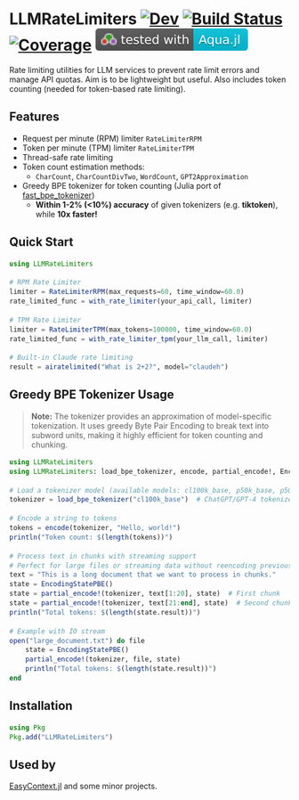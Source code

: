 # LLMRateLimiters [![Dev](https://img.shields.io/badge/docs-dev-blue.svg)](https://sixzero.github.io/LLMRateLimiters.jl/dev/) [![Build Status](https://github.com/sixzero/LLMRateLimiters.jl/actions/workflows/CI.yml/badge.svg?branch=master)](https://github.com/sixzero/LLMRateLimiters.jl/actions/workflows/CI.yml?query=branch%3Amaster) [![Coverage](https://codecov.io/gh/sixzero/LLMRateLimiters.jl/branch/master/graph/badge.svg)](https://codecov.io/gh/sixzero/LLMRateLimiters.jl) [![Aqua](https://raw.githubusercontent.com/JuliaTesting/Aqua.jl/master/badge.svg)](https://github.com/JuliaTesting/Aqua.jl)

Rate limiting utilities for LLM services to prevent rate limit errors and manage API quotas. Aim is to be lightweight but useful.
Also includes token counting (needed for token-based rate limiting).

## Features
- Request per minute (RPM) limiter `RateLimiterRPM`
- Token per minute (TPM) limiter `RateLimiterTPM`
- Thread-safe rate limiting
- Token count estimation methods:
    - `CharCount`, `CharCountDivTwo`, `WordCount`, `GPT2Approximation`
- Greedy BPE tokenizer for token counting (Julia port of [fast_bpe_tokenizer](https://github.com/youkaichao/fast_bpe_tokenizer))
    - **Within 1-2% (<10%) accuracy** of given tokenizers (e.g. **tiktoken**), while **10x faster!**

## Quick Start
```julia
using LLMRateLimiters

# RPM Rate Limiter
limiter = RateLimiterRPM(max_requests=60, time_window=60.0)
rate_limited_func = with_rate_limiter(your_api_call, limiter)

# TPM Rate Limiter
limiter = RateLimiterTPM(max_tokens=100000, time_window=60.0)
rate_limited_func = with_rate_limiter_tpm(your_llm_call, limiter)

# Built-in Claude rate limiting
result = airatelimited("What is 2+2?", model="claudeh")
```

## Greedy BPE Tokenizer Usage
> **Note:** The tokenizer provides an approximation of model-specific tokenization. It uses greedy Byte Pair Encoding to break text into subword units, making it highly efficient for token counting and chunking.

```julia
using LLMRateLimiters
using LLMRateLimiters: load_bpe_tokenizer, encode, partial_encode!, EncodingStatePBE

# Load a tokenizer model (available models: cl100k_base, p50k_base, p50k_edit, r50k_base, o200k_base)
tokenizer = load_bpe_tokenizer("cl100k_base")  # ChatGPT/GPT-4 tokenizer

# Encode a string to tokens
tokens = encode(tokenizer, "Hello, world!")
println("Token count: $(length(tokens))")

# Process text in chunks with streaming support
# Perfect for large files or streaming data without reencoding previously processed text
text = "This is a long document that we want to process in chunks."
state = EncodingStatePBE()
state = partial_encode!(tokenizer, text[1:20], state)  # First chunk
state = partial_encode!(tokenizer, text[21:end], state)  # Second chunk
println("Total tokens: $(length(state.result))")

# Example with IO stream
open("large_document.txt") do file
    state = EncodingStatePBE()
    partial_encode!(tokenizer, file, state)
    println("Total tokens: $(length(state.result))")
end
```

## Installation
```julia
using Pkg
Pkg.add("LLMRateLimiters")
```

## Used by

[EasyContext.jl](https://github.com/Sixzero/EasyContext.jl)
and some minor projects.